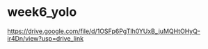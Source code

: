 # week6_yolo

https://drive.google.com/file/d/1OSFp6PgTlh0YUxB_juMQHtOHyQ-ir4Dn/view?usp=drive_link

